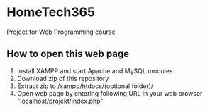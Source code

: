# HomeTech365
Project for Web Programming course

## How to open this web page
1. Install XAMPP and start Apache and MySQL modules
2. Download zip of this repository
3. Extract zip to /xampp/htdocs/(optional folder)/
4. Open web page by entering following URL in your web browser "localhost/projekt/index.php"

